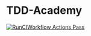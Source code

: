 # TDD-Academy

[![RunCIWorkflow Actions Pass](https://github.com/atriyaco/TDD-Academy/workflows/ci/badge.svg)](https://github.com/atriyaco/TDD-Academy/actions)
